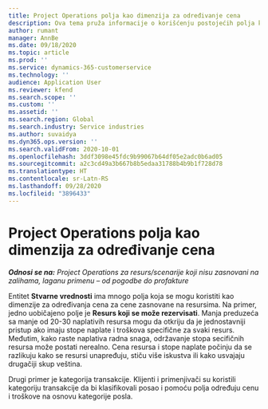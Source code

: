 ```yaml
---
title: Project Operations polja kao dimenzija za određivanje cena
description: Ova tema pruža informacije o korišćenju postojećih polja kao dimenzija za određivanje cena u usluzi Dynamics 365 Project Operations.
author: rumant
manager: AnnBe
ms.date: 09/18/2020
ms.topic: article
ms.prod: ''
ms.service: dynamics-365-customerservice
ms.technology: ''
audience: Application User
ms.reviewer: kfend
ms.search.scope: ''
ms.custom: ''
ms.assetid: ''
ms.search.region: Global
ms.search.industry: Service industries
ms.author: suvaidya
ms.dyn365.ops.version: ''
ms.search.validFrom: 2020-10-01
ms.openlocfilehash: 3ddf3098e45fdc9b99067b64df05e2adc0b6ad05
ms.sourcegitcommit: a2c3cd49a3b667b8b5edaa31788b4b9b1f728d78
ms.translationtype: HT
ms.contentlocale: sr-Latn-RS
ms.lasthandoff: 09/28/2020
ms.locfileid: "3896433"
---
```

# <a name="project-operations-fields-as-pricing-dimensions"></a>Project Operations polja kao dimenzija za određivanje cena

_**Odnosi se na:** Project Operations za resurs/scenarije koji nisu zasnovani na zalihama, laganu primenu – od pogodbe do profakture_

Entitet **Stvarne vrednosti** ima mnogo polja koja se mogu koristiti kao dimenzije za određivanja cena za cene zasnovane na resursima. Na primer, jedno uobičajeno polje je **Resurs koji se može rezervisati**. Manja preduzeća sa manje od 20-30 naplativih resursa mogu da otkriju da je jednostavniji pristup ako imaju stope naplate i troškova specifične za svaki resurs. Međutim, kako raste naplativa radna snaga, održavanje stopa secifičnih resursa može postati nerealno. Cena resursa i stope naplate počinju da se razlikuju kako se resursi unapređuju, stiču više iskustva ili kako usvajaju drugačiji skup veština. 

Drugi primer je kategorija transakcije. Klijenti i primenjivači su koristili kategoriju transakcije da bi klasifikovali posao i pomoću polja određuju cenu i troškove na osnovu kategorije posla.
